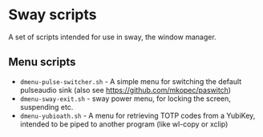 # Sway scripts
A set of scripts intended for use in sway, the window manager.

## Menu scripts
* `dmenu-pulse-switcher.sh` - A simple menu for switching the default pulseaudio sink (also see https://github.com/mkopec/paswitch)
* `dmenu-sway-exit.sh` - sway power menu, for locking the screen, suspending etc.
* `dmenu-yubioath.sh` - A menu for retrieving TOTP codes from a YubiKey, intended to be piped to another program (like wl-copy or xclip)
